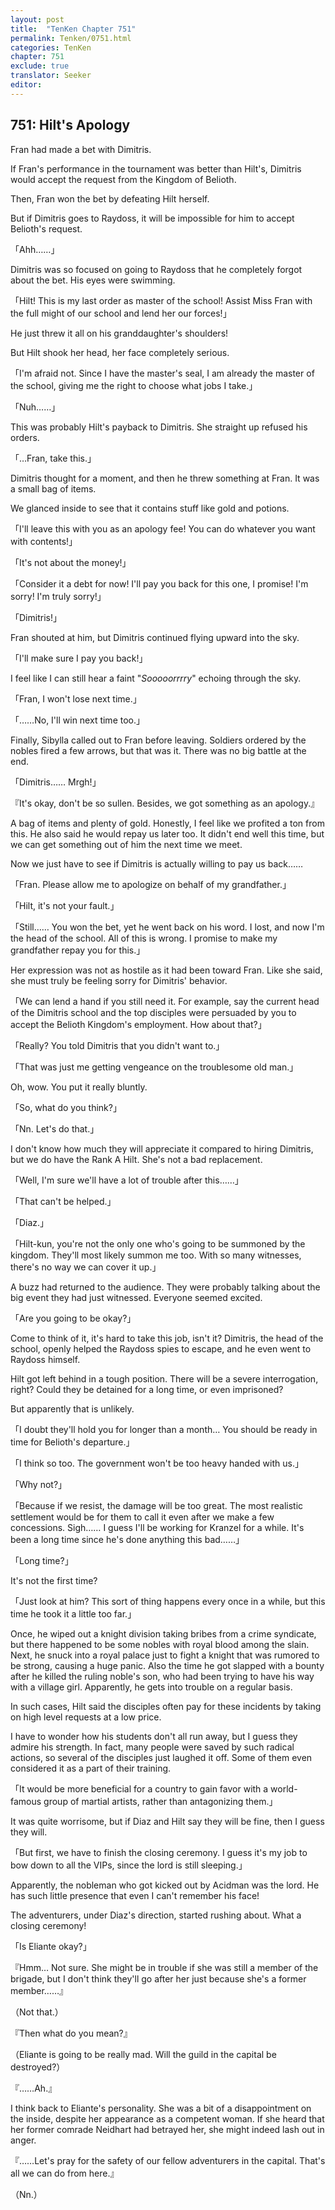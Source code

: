 ```yaml
---
layout: post
title:  "TenKen Chapter 751"
permalink: Tenken/0751.html
categories: TenKen
chapter: 751
exclude: true
translator: Seeker
editor: 
---
```

<h2 id="ch751">751: Hilt's Apology</h2>

Fran had made a bet with Dimitris.

If Fran's performance in the tournament was better than Hilt's, Dimitris would accept the request from the Kingdom of Belioth.

Then, Fran won the bet by defeating Hilt herself.

But if Dimitris goes to Raydoss, it will be impossible for him to accept Belioth's request.

「Ahh……」

Dimitris was so focused on going to Raydoss that he completely forgot about the bet. His eyes were swimming.

「Hilt! This is my last order as master of the school! Assist Miss Fran with the full might of our school and lend her our forces!」

He just threw it all on his granddaughter's shoulders!

But Hilt shook her head, her face completely serious.

「I'm afraid not. Since I have the master's seal, I am already the master of the school, giving me the right to choose what jobs I take.」

「Nuh……」

This was probably Hilt's payback to Dimitris. She straight up refused his orders.

「…Fran, take this.」

Dimitris thought for a moment, and then he threw something at Fran. It was a small bag of items.

We glanced inside to see that it contains stuff like gold and potions.

「I'll leave this with you as an apology fee! You can do whatever you want with contents!」

「It's not about the money!」

「Consider it a debt for now! I'll pay you back for this one, I promise! I'm sorry! I'm truly sorry!」

「Dimitris!」

Fran shouted at him, but Dimitris continued flying upward into the sky.

「I'll make sure I pay you back!」

I feel like I can still hear a faint "*Sooooorrrry*" echoing through the sky.

「Fran, I won't lose next time.」

「……No, I'll win next time too.」

Finally, Sibylla called out to Fran before leaving. Soldiers ordered by the nobles fired a few arrows, but that was it. There was no big battle at the end.

「Dimitris…… Mrgh!」

『It's okay, don't be so sullen. Besides, we got something as an apology.』

A bag of items and plenty of gold. Honestly, I feel like we profited a ton from this. He also said he would repay us later too. It didn't end well this time, but we can get something out of him the next time we meet.

Now we just have to see if Dimitris is actually willing to pay us back……

「Fran. Please allow me to apologize on behalf of my grandfather.」

「Hilt, it's not your fault.」

「Still…… You won the bet, yet he went back on his word. I lost, and now I'm the head of the school. All of this is wrong. I promise to make my grandfather repay you for this.」

Her expression was not as hostile as it had been toward Fran. Like she said, she must truly be feeling sorry for Dimitris' behavior.

「We can lend a hand if you still need it. For example, say the current head of the Dimitris school and the top disciples were persuaded by you to accept the Belioth Kingdom's employment. How about that?」

「Really? You told Dimitris that you didn't want to.」

「That was just me getting vengeance on the troublesome old man.」

Oh, wow. You put it really bluntly.

「So, what do you think?」

「Nn. Let's do that.」

I don't know how much they will appreciate it compared to hiring Dimitris, but we do have the Rank A Hilt. She's not a bad replacement.

「Well, I'm sure we'll have a lot of trouble after this……」

「That can't be helped.」

「Diaz.」

「Hilt-kun, you're not the only one who's going to be summoned by the kingdom. They'll most likely summon me too. With so many witnesses, there's no way we can cover it up.」

A buzz had returned to the audience. They were probably talking about the big event they had just witnessed. Everyone seemed excited.

「Are you going to be okay?」

Come to think of it, it's hard to take this job, isn't it? Dimitris, the head of the school, openly helped the Raydoss spies to escape, and he even went to Raydoss himself.

Hilt got left behind in a tough position. There will be a severe interrogation, right? Could they be detained for a long time, or even imprisoned?

But apparently that is unlikely.

「I doubt they'll hold you for longer than a month… You should be ready in time for Belioth's departure.」

「I think so too. The government won't be too heavy handed with us.」

「Why not?」

「Because if we resist, the damage will be too great. The most realistic settlement would be for them to call it even after we make a few concessions. Sigh…… I guess I'll be working for Kranzel for a while. It's been a long time since he's done anything this bad……」

「Long time?」

It's not the first time?

「Just look at him? This sort of thing happens every once in a while, but this time he took it a little too far.」

Once, he wiped out a knight division taking bribes from a crime syndicate, but there happened to be some nobles with royal blood among the slain. Next, he snuck into a royal palace just to fight a knight that was rumored to be strong, causing a huge panic. Also the time he got slapped with a bounty after he killed the ruling noble's son, who had been trying to have his way with a village girl. Apparently, he gets into trouble on a regular basis.

In such cases, Hilt said the disciples often pay for these incidents by taking on high level requests at a low price.

I have to wonder how his students don't all run away, but I guess they admire his strength. In fact, many people were saved by such radical actions, so several of the disciples just laughed it off. Some of them even considered it as a part of their training.

「It would be more beneficial for a country to gain favor with a world-famous group of martial artists, rather than antagonizing them.」

It was quite worrisome, but if Diaz and Hilt say they will be fine, then I guess they will.

「But first, we have to finish the closing ceremony. I guess it's my job to bow down to all the VIPs, since the lord is still sleeping.」

Apparently, the nobleman who got kicked out by Acidman was the lord. He has such little presence that even I can't remember his face!

The adventurers, under Diaz's direction, started rushing about. What a closing ceremony!

「Is Eliante okay?」

『Hmm… Not sure. She might be in trouble if she was still a member of the brigade, but I don't think they'll go after her just because she's a former member……』

（Not that.）

『Then what do you mean?』

（Eliante is going to be really mad. Will the guild in the capital be destroyed?）

『……Ah.』

I think back to Eliante's personality. She was a bit of a disappointment on the inside, despite her appearance as a competent woman. If she heard that her former comrade Neidhart had betrayed her, she might indeed lash out in anger.

『……Let's pray for the safety of our fellow adventurers in the capital. That's all we can do from here.』

（Nn.）








